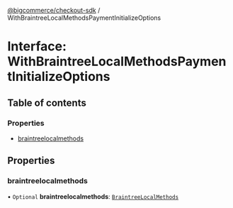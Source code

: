 [@bigcommerce/checkout-sdk](../README.md) / WithBraintreeLocalMethodsPaymentInitializeOptions

# Interface: WithBraintreeLocalMethodsPaymentInitializeOptions

## Table of contents

### Properties

- [braintreelocalmethods](WithBraintreeLocalMethodsPaymentInitializeOptions.md#braintreelocalmethods)

## Properties

### braintreelocalmethods

• `Optional` **braintreelocalmethods**: [`BraintreeLocalMethods`](BraintreeLocalMethods.md)
